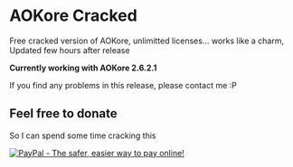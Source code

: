 # AOKore Cracked
Free cracked version of AOKore, unlimitted licenses... works like a charm, Updated few hours after release

__Currently working with AOKore 2.6.2.1__

If you find any problems in this release, please contact me :P

## Feel free to donate
So I can spend some time cracking this

[![PayPal - The safer, easier way to pay online!](https://www.paypalobjects.com/en_US/i/btn/btn_donateCC_LG.gif)](https://www.paypal.com/cgi-bin/webscr?cmd=_s-xclick&hosted_button_id=UVNSHXPMW66DQ)
